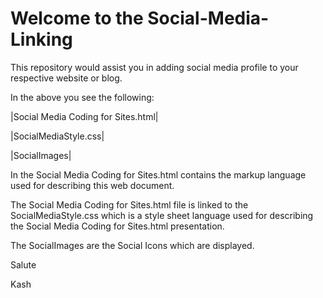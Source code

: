 # Welcome to the Social-Media-Linking


This repository would assist you in adding social media profile to your respective website or blog.


In the above you see the following:
 
 
 |Social Media Coding for Sites.html|
 
 
 |SocialMediaStyle.css|
 
 
 |SocialImages|
 
 
 
In the Social Media Coding for Sites.html contains the markup language used for describing this web document.

The Social Media Coding for Sites.html file is linked to the SocialMediaStyle.css which is a style sheet language used for describing the Social Media Coding for Sites.html presentation.


The SocialImages are the Social Icons which are displayed.


Salute

Kash
